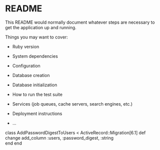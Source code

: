 # README


This README would normally document whatever steps are necessary to get the
application up and running.

Things you may want to cover:

* Ruby version

* System dependencies

* Configuration

* Database creation

* Database initialization

* How to run the test suite

* Services (job queues, cache servers, search engines, etc.)

* Deployment instructions

* ...

class AddPasswordDigestToUsers < ActiveRecord::Migration[6.1]
  def change
    add_column :users, :password_digest, :string   
  end
end


